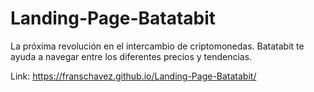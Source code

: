 # Landing-Page-Batatabit
La próxima revolución en el intercambio de criptomonedas. Batatabit te ayuda a navegar entre los diferentes precios y tendencias.

Link: https://franschavez.github.io/Landing-Page-Batatabit/
